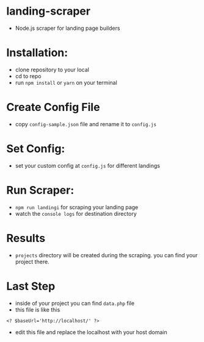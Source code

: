 # landing-scraper
- Node.js scraper for landing page builders

# Installation:
- clone repository to your local
- cd to repo
- run  ` npm install ` or ` yarn ` on your terminal

# Create Config File
- copy `config-sample.json` file and rename it to `config.js`

# Set Config:
- set your custom config at `config.js` for different landings

# Run Scraper:
- `npm run landingi` for scraping your landing page
- watch the `console logs` for destination directory

# Results
- `projects` directory will be created during the scraping. you can find your project there.

# Last Step
- inside of your project you can find `data.php` file
- this file is like this
```
<? $baseUrl='http://localhost/' ?>
```
- edit this file and replace the localhost with your host domain
